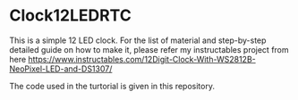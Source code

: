 # Clock12LEDRTC

This is a simple 12 LED clock. For the list of material and step-by-step detailed guide on how to make it, please refer my instructables project from here https://www.instructables.com/12Digit-Clock-With-WS2812B-NeoPixel-LED-and-DS1307/


The code used in the turtorial is given in this repository.
